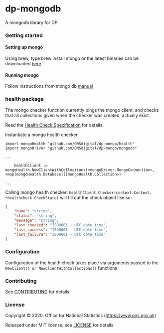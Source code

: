 dp-mongodb
================

A mongodb library for DP.

### Getting started

#### Setting up mongo
Using brew, type brew install mongo or the latest binaries can be downloaded [here](https://docs.mongodb.com/manual/tutorial/install-mongodb-on-os-x/#install-mongodb-community-edition-with-homebrew)

#### Running mongo

Follow instructions from mongo db [manual](https://docs.mongodb.com/manual/tutorial/install-mongodb-on-os-x/#run-mongodb)

### health package

The mongo checker function currently pings the mongo client, and checks that all collections given when the checker was created, actually exist.

Read the [Health Check Specification](https://github.com/ONSdigital/dp/blob/master/standards/HEALTH_CHECK_SPECIFICATION.md) for details.

Instantiate a mongo health checker
```
import mongoHealth "github.com/ONSdigital/dp-mongo/health"
import mongoDriver "github.com/ONSdigital/dp-mongo/mongodb"

...

    healthClient := mongoHealth.NewClientWithCollections(<mongoDriver.MongoConnection>, <map[mongoHealth.Database][]mongoHealth.Collection>)

...
```

Calling mongo health checker: `healthClient.Checker(context.Context, *healthcheck.CheckState)` will fill out the check object like so:

```json
{
    "name": "string",
    "status": "string",
    "message": "string",
    "last_checked": "ISO8601 - UTC date time",
    "last_success": "ISO8601 - UTC date time",
    "last_failure": "ISO8601 - UTC date time"
}
```

### Configuration

Configuration of the health check takes place via arguments passed to the `NewClient() or NewClientWithCollections()` functions

### Contributing

See [CONTRIBUTING](CONTRIBUTING.md) for details.

### License

Copyright © 2020, Office for National Statistics (https://www.ons.gov.uk)

Released under MIT license, see [LICENSE](LICENSE.md) for details.

